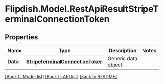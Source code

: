 # Flipdish.Model.RestApiResultStripeTerminalConnectionToken
## Properties

Name | Type | Description | Notes
------------ | ------------- | ------------- | -------------
**Data** | [**StripeTerminalConnectionToken**](StripeTerminalConnectionToken.md) | Generic data object. | 

[[Back to Model list]](../README.md#documentation-for-models) [[Back to API list]](../README.md#documentation-for-api-endpoints) [[Back to README]](../README.md)

